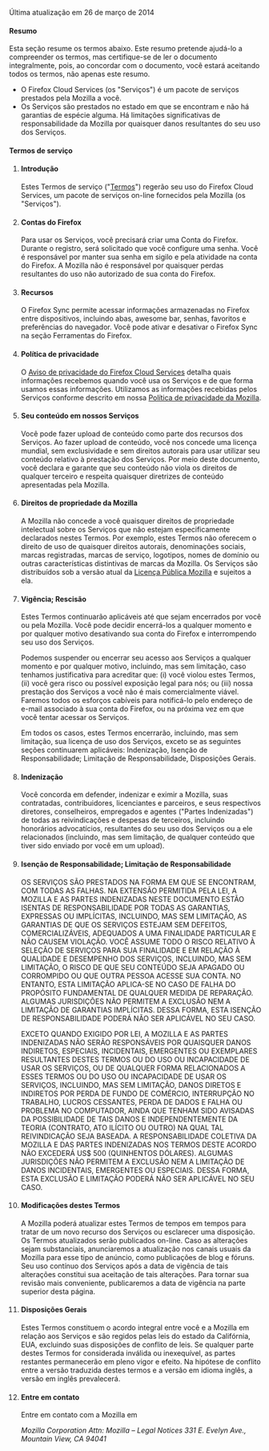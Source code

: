 Última atualização em 26 de março de 2014

#### Resumo

Esta seção resume os termos abaixo. Este resumo pretende ajudá-lo a compreender os termos, mas certifique-se de ler o documento integralmente, pois, ao concordar com o documento, você estará aceitando todos os termos, não apenas este resumo.

- O Firefox Cloud Services (os "Serviços") é um pacote de serviços prestados pela Mozilla a você.
- Os Serviços são prestados no estado em que se encontram e não há garantias de espécie alguma. Há limitações significativas de responsabilidade da Mozilla por quaisquer danos resultantes do seu uso dos Serviços.

#### Termos de serviço

1. #### Introdução

    Estes Termos de serviço ("<u>Termos</u>") regerão seu uso do Firefox Cloud Services, um pacote de serviços on-line fornecidos pela Mozilla (os "Serviços").

2. #### Contas do Firefox

    Para usar os Serviços, você precisará criar uma Conta do Firefox.  Durante o registro, será solicitado que você configure uma senha. Você é responsável por manter sua senha em sigilo e pela atividade na conta do Firefox. A Mozilla não é responsável por quaisquer perdas resultantes do uso não autorizado de sua conta do Firefox.

3. #### Recursos

    O Firefox Sync permite acessar informações armazenadas no Firefox entre dispositivos, incluindo abas, awesome bar, senhas, favoritos e preferências do navegador. Você pode ativar e desativar o Firefox Sync na seção Ferramentas do Firefox.

4. #### Política de privacidade

    O [Aviso de privacidade do Firefox Cloud Services](https://www.mozilla.org/privacy/firefox-cloud/) detalha quais informações recebemos quando você usa os Serviços e de que forma usamos essas informações. Utilizamos as informações recebidas pelos Serviços conforme descrito em nossa [Política de privacidade da Mozilla](https://www.mozilla.org/privacy/).

5. #### Seu conteúdo em nossos Serviços

    Você pode fazer upload de conteúdo como parte dos recursos dos Serviços. Ao fazer upload de conteúdo, você nos concede uma licença mundial, sem exclusividade e sem direitos autorais para usar utilizar seu conteúdo relativo à prestação dos Serviços. Por meio deste documento, você declara e garante que seu conteúdo não viola os direitos de qualquer terceiro e respeita quaisquer diretrizes de conteúdo apresentadas pela Mozilla.

6. #### Direitos de propriedade da Mozilla

    A Mozilla não concede a você quaisquer direitos de propriedade intelectual sobre os Serviços que não estejam especificamente declarados nestes Termos. Por exemplo, estes Termos não oferecem o direito de uso de quaisquer direitos autorais, denominações sociais, marcas registradas, marcas de serviço, logotipos, nomes de domínio ou outras características distintivas de marcas da Mozilla. Os Serviços são distribuídos sob a versão atual da [Licença Pública Mozilla](https://www.mozilla.org/MPL/) e sujeitos a ela.

7. #### Vigência; Rescisão

    Estes Termos continuarão aplicáveis até que sejam encerrados por você ou pela Mozilla. Você pode decidir encerrá-los a qualquer momento e por qualquer motivo desativando sua conta do Firefox e interrompendo seu uso dos Serviços.

    Podemos suspender ou encerrar seu acesso aos Serviços a qualquer momento e por qualquer motivo, incluindo, mas sem limitação, caso tenhamos justificativa para acreditar que: (i) você violou estes Termos, (ii) você gera risco ou possível exposição legal para nós; ou (iii) nossa prestação dos Serviços a você não é mais comercialmente viável. Faremos todos os esforços cabíveis para notificá-lo pelo endereço de e-mail associado à sua conta do Firefox, ou na próxima vez em que você tentar acessar os Serviços.

    Em todos os casos, estes Termos encerrarão, incluindo, mas sem limitação, sua licença de uso dos Serviços, exceto se as seguintes seções continuarem aplicáveis: Indenização, Isenção de Responsabilidade; Limitação de Responsabilidade, Disposições Gerais.

8. #### Indenização

    Você concorda em defender, indenizar e eximir a Mozilla, suas contratadas, contribuidores, licenciantes e parceiros, e seus respectivos diretores, conselheiros, empregados e agentes ("Partes Indenizadas") de todas as reivindicações e despesas de terceiros, incluindo honorários advocatícios, resultantes do seu uso dos Serviços ou a ele relacionados (incluindo, mas sem limitação, de qualquer conteúdo que tiver sido enviado por você em um upload).

9. #### Isenção de Responsabilidade; Limitação de Responsabilidade

    OS SERVIÇOS SÃO PRESTADOS NA FORMA EM QUE SE ENCONTRAM, COM TODAS AS FALHAS. NA EXTENSÃO PERMITIDA PELA LEI, A MOZILLA E AS PARTES INDENIZADAS NESTE DOCUMENTO ESTÃO ISENTAS DE RESPONSABILIDADE POR TODAS AS GARANTIAS, EXPRESSAS OU IMPLÍCITAS, INCLUINDO, MAS SEM LIMITAÇÃO, AS GARANTIAS DE QUE OS SERVIÇOS ESTEJAM SEM DEFEITOS, COMERCIALIZÁVEIS, ADEQUADOS A UMA FINALIDADE PARTICULAR E NÃO CAUSEM VIOLAÇÃO. VOCÊ ASSUME TODO O RISCO RELATIVO À SELEÇÃO DE SERVIÇOS PARA SUA FINALIDADE E EM RELAÇÃO À QUALIDADE E DESEMPENHO DOS SERVIÇOS, INCLUINDO, MAS SEM LIMITAÇÃO, O RISCO DE QUE SEU CONTEÚDO SEJA APAGADO OU CORROMPIDO OU QUE OUTRA PESSOA ACESSE SUA CONTA. NO ENTANTO, ESTA LIMITAÇÃO APLICA-SE NO CASO DE FALHA DO PROPÓSITO FUNDAMENTAL DE QUALQUER MEDIDA DE REPARAÇÃO. ALGUMAS JURISDIÇÕES NÃO PERMITEM A EXCLUSÃO NEM A LIMITAÇÃO DE GARANTIAS IMPLÍCITAS. DESSA FORMA, ESTA ISENÇÃO DE RESPONSABILIDADE PODERÁ NÃO SER APLICÁVEL NO SEU CASO.

    EXCETO QUANDO EXIGIDO POR LEI, A MOZILLA E AS PARTES INDENIZADAS NÃO SERÃO RESPONSÁVEIS POR QUAISQUER DANOS INDIRETOS, ESPECIAIS, INCIDENTAIS, EMERGENTES OU EXEMPLARES RESULTANTES DESTES TERMOS OU DO USO OU INCAPACIDADE DE USAR OS SERVIÇOS, OU DE QUALQUER FORMA RELACIONADOS A ESSES TERMOS OU DO USO OU INCAPACIDADE DE USAR OS SERVIÇOS, INCLUINDO, MAS SEM LIMITAÇÃO, DANOS DIRETOS E INDIRETOS POR PERDA DE FUNDO DE COMÉRCIO, INTERRUPÇÃO NO TRABALHO, LUCROS CESSANTES, PERDA DE DADOS E FALHA OU PROBLEMA NO COMPUTADOR, AINDA QUE TENHAM SIDO AVISADAS DA POSSIBILIDADE DE TAIS DANOS E INDEPENDENTEMENTE DA TEORIA (CONTRATO, ATO ILÍCITO OU OUTRO) NA QUAL TAL REIVINDICAÇÃO SEJA BASEADA. A RESPONSABILIDADE COLETIVA DA MOZILLA E DAS PARTES INDENIZADAS NOS TERMOS DESTE ACORDO NÃO EXCEDERÁ US$ 500 (QUINHENTOS DÓLARES). ALGUMAS JURISDIÇÕES NÃO PERMITEM A EXCLUSÃO NEM A LIMITAÇÃO DE DANOS INCIDENTAIS, EMERGENTES OU ESPECIAIS. DESSA FORMA, ESTA EXCLUSÃO E LIMITAÇÃO PODERÁ NÃO SER APLICÁVEL NO SEU CASO.

10. #### Modificações destes Termos

    A Mozilla poderá atualizar estes Termos de tempos em tempos para tratar de um novo recurso dos Serviços ou esclarecer uma disposição. Os Termos atualizados serão publicados on-line. Caso as alterações sejam substanciais, anunciaremos a atualização nos canais usuais da Mozilla para esse tipo de anúncio, como publicações de blog e fóruns. Seu uso contínuo dos Serviços após a data de vigência de tais alterações constitui sua aceitação de tais alterações. Para tornar sua revisão mais conveniente, publicaremos a data de vigência na parte superior desta página.

11. #### Disposições Gerais

    Estes Termos constituem o acordo integral entre você e a Mozilla em relação aos Serviços e são regidos pelas leis do estado da Califórnia, EUA, excluindo suas disposições de conflito de leis. Se qualquer parte destes Termos for considerada inválida ou inexequível, as partes restantes permanecerão em pleno vigor e efeito. Na hipótese de conflito entre a versão traduzida destes termos e a versão em idioma inglês, a versão em inglês prevalecerá.

12. #### Entre em contato

    Entre em contato com a Mozilla em

    <address>
      Mozilla Corporation 
      Attn: Mozilla – Legal Notices 
      331 E. Evelyn Ave., 
      Mountain View, CA 94041 
    </address>
